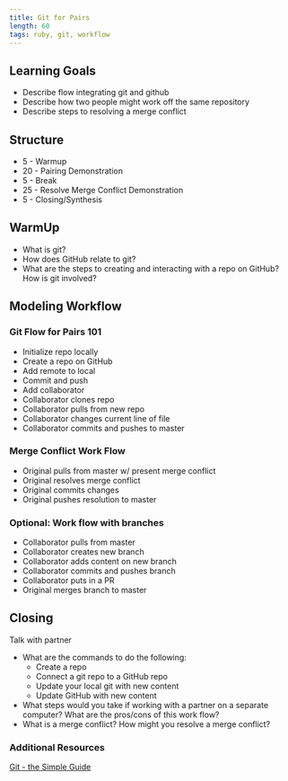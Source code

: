 ```yaml
---
title: Git for Pairs
length: 60
tags: ruby, git, workflow
---
```


## Learning Goals

* Describe flow integrating git and github  
* Describe how two people might work off the same repository
* Describe steps to resolving a merge conflict

## Structure

* 5   - Warmup
* 20  - Pairing Demonstration
* 5   - Break
* 25  - Resolve Merge Conflict Demonstration
* 5   - Closing/Synthesis

## WarmUp  
* What is git?  
* How does GitHub relate to git?  
* What are the steps to creating and interacting with a repo on GitHub? How is git involved?

## Modeling Workflow

### Git Flow for Pairs 101  
* Initialize repo locally  
* Create a repo on GitHub  
* Add remote to local  
* Commit and push  
* Add collaborator  
* Collaborator clones repo  
* Collaborator pulls from new repo  
* Collaborator changes current line of file  
* Collaborator commits and pushes to master   

### Merge Conflict Work Flow      
* Original pulls from master w/ present merge conflict    
* Original resolves merge conflict
* Original commits changes  
* Original pushes resolution to master  

### Optional: Work flow with branches  
* Collaborator pulls from master  
* Collaborator creates new branch 
* Collaborator adds content on new branch  
* Collaborator commits and pushes branch  
* Collaborator puts in a PR  
* Original merges branch to master  

## Closing  
Talk with partner
* What are the commands to do the following:
   - Create a repo  
   - Connect a git repo to a GitHub repo  
   - Update your local git with new content  
   - Update GitHub with new content  
* What steps would you take if working with a partner on a separate computer? What are the pros/cons of this work flow?  
* What is a merge conflict? How might you resolve a merge conflict? 

### Additional Resources  
[Git - the Simple Guide](http://rogerdudler.github.io/git-guide/)
